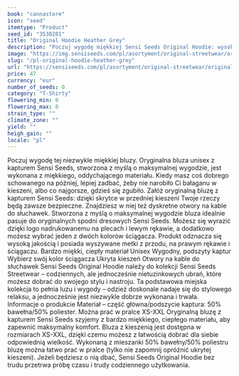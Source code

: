 ```yaml
---
book: "cannastore"
icon: "seed"
itemtype: "Product"
seed_id: "3530201"
title: "Original Hoodie Heather Grey"
description: "Poczuj wygodę miękkiej Sensi Seeds Original Hoodie: wysokiej jakości bluzy unisex, stworzonej z myślą o swobodzie ruchów. Kup online teraz!"
image: "https://img.sensiseeds.com/pl/asortyment/original-streetwear/original-hoodie-heather-grey-image.png"
slug: "/pl-original-hoodie-heather-grey"
url: "https://sensiseeds.com/pl/asortyment/original-streetwear/original-hoodie-heather-grey?a_aid=cannastore"
price: 47
currency: "eur"
number_of_seeds: 0
category: "T-Shirty"
flowering_min: 0
flowering_max: 0
strain_type: ""
climate_zone: ""
yield: ""
heigh_gain: ""
locale: "pl"
---
```

Poczuj wygodę tej niezwykle miękkiej bluzy. Oryginalna bluza unisex z kapturem Sensi Seeds, stworzona z myślą o maksymalnej wygodzie, jest wykonana z miękkiego, oddychającego materiału. Kiedy masz coś dobrego schowanego na później, lepiej zadbać, żeby nie narobiło Ci bałaganu w kieszeni, albo co najgorsze, gdzieś się zgubiło. Załóż oryginalną bluzę z kapturem Sensi Seeds: dzięki skrytce w przedniej kieszeni Twoje rzeczy będą zawsze bezpieczne. Znajdziesz w niej też dyskretne otwory na kable do słuchawek. Stworzona z myślą o maksymalnej wygodzie bluza idealnie pasuje do oryginalnych spodni dresowych Sensi Seeds. Możesz się wyrazić dzięki logo nadrukowanemu na plecach i lewym rękawie, a dodatkowo możesz wybrać jeden z dwóch kolorów ściągacza. Produkt odznacza się wysoką jakością i posiada wyszywane metki z przodu, na prawym rękawie i ściągaczu. Bardzo miękki, ciepły materiał Unisex Wygodny, podszyty kaptur Wybierz swój kolor ściągacza Ukryta kieszeń Otwory na kable do słuchawek Sensi Seeds Original Hoodie należy do kolekcji Sensi Seeds Streetwear – codziennych, ale jednocześnie nietuzinkowych ubrań, które możesz dobrać do swojego stylu i nastroju. Ta podstawowa miejska kolekcja to pełnia luzu i wygody – odzież doskonale nadaje się do stylowego relaksu, a jednocześnie jest niezwykle dobrze wykonana i trwała. Informacje o produkcie Materiał – część główna/podszycie kaptura: 50% bawełna/50% poliester. Można prać w pralce XS-XXL Oryginalną bluzę z kapturem Sensi Seeds szyjemy z bardzo miękkiego, ciepłego materiału, aby zapewnić maksymalny komfort. Bluza z kieszenią jest dostępna w rozmiarach XS-XXL, dzięki czemu możesz z łatwością dobrać dla siebie odpowiednią wielkość. Wykonaną z mieszanki 50% bawełny/50% poliestru bluzę można łatwo prać w pralce (tylko nie zapomnij opróżnić ukrytej kieszeni). Jeżeli będziesz o nią dbać, Sensi Seeds Original Hoodie bez trudu przetrwa próbę czasu i trudy codziennego użytkowania.

